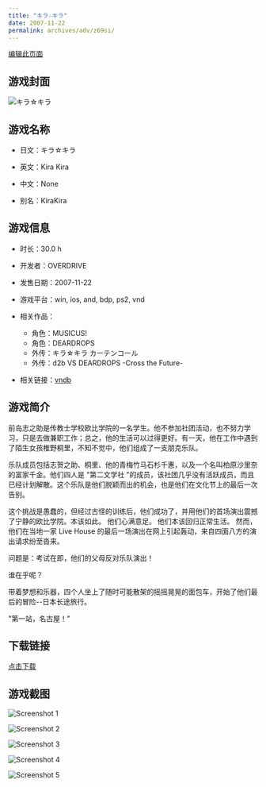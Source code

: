 ```yaml
---
title: "キラ☆キラ"
date: 2007-11-22
permalink: archives/adv/z69si/
---
```

[编辑此页面](https://github.com/ACG-3/ADV3-source/blob/main/source/_posts/%E3%82%AD%E3%83%A9%E2%98%86%E3%82%AD%E3%83%A9.md)

## 游戏封面

![キラ☆キラ](https://pan.timero.xyz/d/onedrive/img_lib_001/%E3%82%AD%E3%83%A9%E2%98%86%E3%82%AD%E3%83%A9_cover.avif)


## 游戏名称

- 日文：キラ☆キラ
- 英文：Kira Kira
- 中文：None

- 别名：KiraKira


## 游戏信息

- 时长：30.0 h
- 开发者：OVERDRIVE
- 发售日期：2007-11-22
- 游戏平台：win, ios, and, bdp, ps2, vnd
- 相关作品：
   - 角色：MUSICUS!
   - 角色：DEARDROPS
   - 外传：キラ☆キラ カーテンコール
   - 外传：d2b VS DEARDROPS -Cross the Future-

- 相关链接：[vndb](https://vndb.org/v414)


## 游戏简介

前岛志之助是传教士学校欧比学院的一名学生。他不参加社团活动，也不努力学习，只是去做兼职工作；总之，他的生活可以过得更好。有一天，他在工作中遇到了陌生女孩椎野桐里，不知不觉中，他们组成了一支朋克乐队。

乐队成员包括志贺之助、桐里、他的青梅竹马石杉千惠，以及一个名叫柏原沙里奈的富家千金。他们四人是 "第二文学社 "的成员，该社团几乎没有活跃成员，而且已经计划解散。这个乐队是他们脱颖而出的机会，也是他们在文化节上的最后一次告别。

这个挑战是愚蠢的，但经过古怪的训练后，他们成功了，并用他们的首场演出震撼了宁静的欧比学院。本该如此。
他们心满意足。
他们本该回归正常生活。
然而，他们在当地一家 Live House 的最后一场演出在网上引起轰动，来自四面八方的演出请求纷至沓来。

问题是：考试在即，他们的父母反对乐队演出！

谁在乎呢？

带着梦想和乐器，四个人坐上了随时可能散架的摇摇晃晃的面包车，开始了他们最后的冒险--日本长途旅行。

"第一站，名古屋！"




## 下载链接

[点击下载](https://pan.timero.xyz/onedrive/adv_lib_001/%E3%82%AD%E3%83%A9%E2%98%86%E3%82%AD%E3%83%A9)


## 游戏截图


![Screenshot 1](https://pan.timero.xyz/d/onedrive/img_lib_001/%E3%82%AD%E3%83%A9%E2%98%86%E3%82%AD%E3%83%A9_Screenshot_1.avif)

![Screenshot 2](https://pan.timero.xyz/d/onedrive/img_lib_001/%E3%82%AD%E3%83%A9%E2%98%86%E3%82%AD%E3%83%A9_Screenshot_2.avif)

![Screenshot 3](https://pan.timero.xyz/d/onedrive/img_lib_001/%E3%82%AD%E3%83%A9%E2%98%86%E3%82%AD%E3%83%A9_Screenshot_3.avif)

![Screenshot 4](https://pan.timero.xyz/d/onedrive/img_lib_001/%E3%82%AD%E3%83%A9%E2%98%86%E3%82%AD%E3%83%A9_Screenshot_4.avif)

![Screenshot 5](https://pan.timero.xyz/d/onedrive/img_lib_001/%E3%82%AD%E3%83%A9%E2%98%86%E3%82%AD%E3%83%A9_Screenshot_5.avif)

